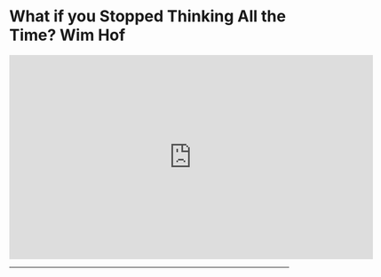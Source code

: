 # What if you Stopped Thinking All the Time? Wim Hof

<iframe width="655" height="368" src="https://www.youtube.com/embed/NI4IV0M3lOo" frameborder="0" allow="accelerometer; autoplay; clipboard-write; encrypted-media; gyroscope; picture-in-picture" allowfullscreen></iframe>

******

<!-- TODO Add Intriguing Follow-up Questions -->
<!-- height/width = 1.777 ---- width="655" height="368" -->
